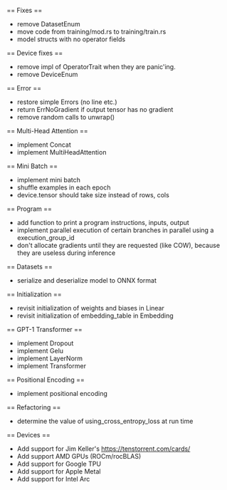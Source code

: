 == Fixes ==

- remove DatasetEnum
- move code from training/mod.rs to training/train.rs
- model structs with no operator fields

== Device fixes ==

- remove impl of OperatorTrait when they are panic'ing.
- remove DeviceEnum

== Error ==

- restore simple Errors (no line etc.)
- return ErrNoGradient if output tensor has no gradient
- remove random calls to unwrap()

== Multi-Head Attention ==

- implement Concat
- implement MultiHeadAttention

== Mini Batch ==

- implement mini batch
- shuffle examples in each epoch
- device.tensor should take size instead of rows, cols

== Program ==

- add function to print a program instructions, inputs, output
- implement parallel execution of certain branches in parallel using a execution_group_id
- don't allocate gradients until they are requested (like COW), because they are useless during inference

== Datasets ==

- serialize and deserialize model to ONNX format

== Initialization ==

- revisit initialization of weights and biases in Linear
- revisit initialization of embedding_table in Embedding

== GPT-1 Transformer ==

- implement Dropout
- implement Gelu
- implement LayerNorm
- implement Transformer

== Positional Encoding ==

- implement positional encoding

== Refactoring ==

- determine the value of using_cross_entropy_loss at run time

== Devices ==

- Add support for Jim Keller's https://tenstorrent.com/cards/
- Add support AMD GPUs (ROCm/rocBLAS)
- Add support for Google TPU
- Add support for Apple Metal
- Add support for Intel Arc
